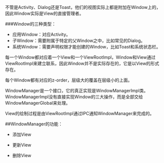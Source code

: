 不管是Activity、Dialog还是Toast，他们的视图实际上都是附加在Window上的，因此Window实际是View的直接管理者。

###Window的三种类型：

- 应用Window：对应Activity。
- 子Window：需要附属于特定的父Window之中，比如常见的Dialog。
- 系统Window：需要声明权限才能创建的Window，比如Toast和系统状态栏。

每一个Window都对应着一个View和一个ViewRootImpl，Window和View通过ViewRootImpl来建立联系，因此Window并不是实际存在的，它是以View的形式存在。

每个Window都有对应的z-order，层级大的覆盖在层级小的上面。

WindowManager是一个接口，它的真正实现是WindowManagerImpl类。WindowManagerImpl没有直接实现Window的三大操作，而是全部交给WindowManagerGlobal来处理。

View的绘制过程是由ViewRootImpl通过IPC通知WindowManager来完成的。

##WindowManager的功能：
- 添加View

- 更新View

- 删除View
























